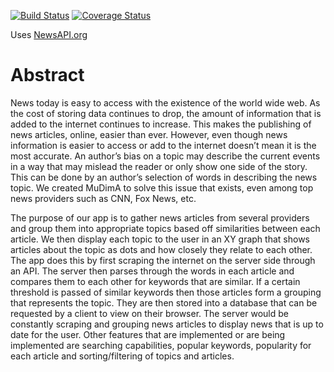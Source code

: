 
[![Build Status](https://travis-ci.org/mmw125/MuDimA.svg?branch=master)](https://travis-ci.org/mmw125/MuDimA)
[![Coverage Status](https://coveralls.io/repos/github/mmw125/MuDimA/badge.svg?branch=master)](https://coveralls.io/github/mmw125/MuDimA?branch=master)

Uses [NewsAPI.org](http://beta.newsapi.org)

# Abstract

News today is easy to access with the existence of the world wide web. As the cost of storing data continues to drop, the amount of information that is added to the internet continues to increase. This makes the publishing of news articles, online, easier than ever. However, even though news information is easier to access or add to the internet doesn’t mean it is the most accurate. An author’s bias on a topic may describe the current events in a way that may mislead the reader or only show one side of the story. This can be done by an author’s selection of words in describing the news topic. We created MuDimA to solve this issue that exists, even among top news providers such as CNN, Fox News, etc. 

The purpose of our app is to gather news articles from several providers and group them into appropriate topics based off similarities between each article. We then display each topic to the user in an XY graph that shows articles about the topic as dots and how closely they relate to each other. The app does this by first scraping the internet on the server side through an API. The server then parses through the words in each article and compares them to each other for keywords that are similar. If a certain threshold is passed of similar keywords then those articles form a grouping that represents the topic. They are then stored into a database that can be requested by a client to view on their browser. The server would be constantly scraping and grouping news articles to display news that is up to date for the user. Other features that are implemented or are being implemented are searching capabilities, popular keywords, popularity for each article and sorting/filtering of topics and articles. 

